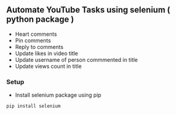 ## Automate YouTube Tasks using selenium ( python package )
* Heart comments
* Pin comments
* Reply to comments
* Update likes in video title
* Update username of person commmented in title
* Update views count in title

### Setup
* Install selenium package using pip
```
pip install selenium
```
